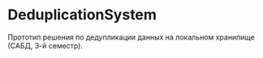 # DeduplicationSystem
Прототип решения по дедупликации данных на локальном хранилище (САБД, 3-й семестр).
